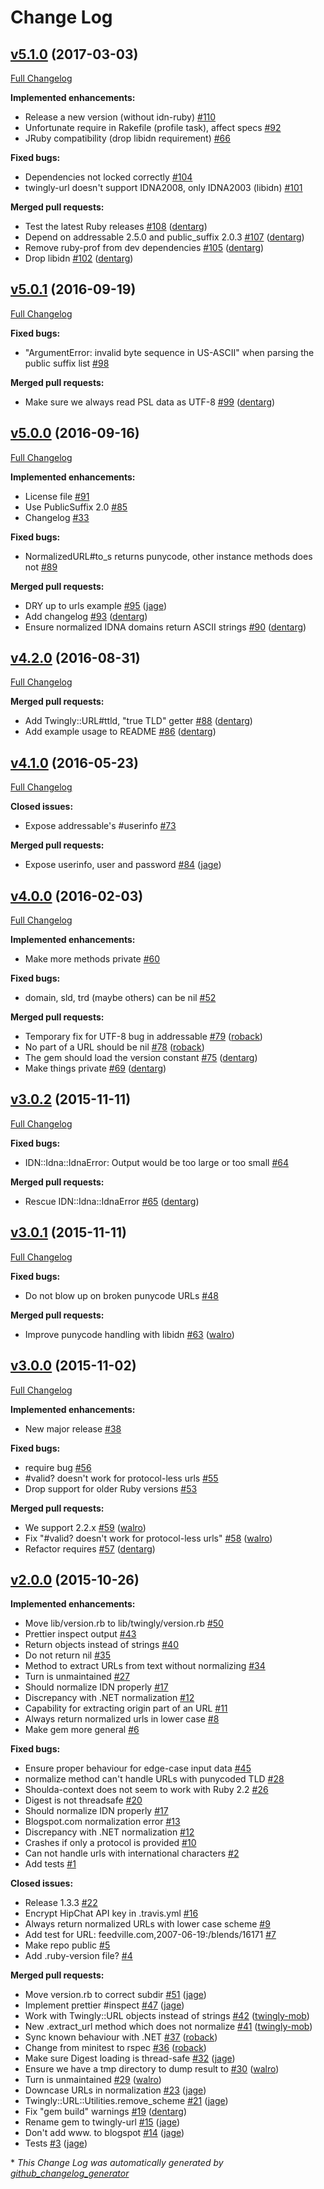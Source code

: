 # Change Log

## [v5.1.0](https://github.com/twingly/twingly-url/tree/v5.1.0) (2017-03-03)
[Full Changelog](https://github.com/twingly/twingly-url/compare/v5.0.1...v5.1.0)

**Implemented enhancements:**

- Release a new version \(without idn-ruby\) [\#110](https://github.com/twingly/twingly-url/issues/110)
- Unfortunate require in Rakefile \(profile task\), affect specs [\#92](https://github.com/twingly/twingly-url/issues/92)
- JRuby compatibility \(drop libidn requirement\) [\#66](https://github.com/twingly/twingly-url/issues/66)

**Fixed bugs:**

- Dependencies not locked correctly [\#104](https://github.com/twingly/twingly-url/issues/104)
- twingly-url doesn't support IDNA2008, only IDNA2003 \(libidn\) [\#101](https://github.com/twingly/twingly-url/issues/101)

**Merged pull requests:**

- Test the latest Ruby releases [\#108](https://github.com/twingly/twingly-url/pull/108) ([dentarg](https://github.com/dentarg))
- Depend on addressable 2.5.0 and public\_suffix 2.0.3 [\#107](https://github.com/twingly/twingly-url/pull/107) ([dentarg](https://github.com/dentarg))
- Remove ruby-prof from dev dependencies [\#105](https://github.com/twingly/twingly-url/pull/105) ([dentarg](https://github.com/dentarg))
- Drop libidn [\#102](https://github.com/twingly/twingly-url/pull/102) ([dentarg](https://github.com/dentarg))

## [v5.0.1](https://github.com/twingly/twingly-url/tree/v5.0.1) (2016-09-19)
[Full Changelog](https://github.com/twingly/twingly-url/compare/v5.0.0...v5.0.1)

**Fixed bugs:**

- "ArgumentError: invalid byte sequence in US-ASCII" when parsing the public suffix list [\#98](https://github.com/twingly/twingly-url/issues/98)

**Merged pull requests:**

- Make sure we always read PSL data as UTF-8 [\#99](https://github.com/twingly/twingly-url/pull/99) ([dentarg](https://github.com/dentarg))

## [v5.0.0](https://github.com/twingly/twingly-url/tree/v5.0.0) (2016-09-16)
[Full Changelog](https://github.com/twingly/twingly-url/compare/v4.2.0...v5.0.0)

**Implemented enhancements:**

- License file [\#91](https://github.com/twingly/twingly-url/issues/91)
- Use PublicSuffix 2.0 [\#85](https://github.com/twingly/twingly-url/issues/85)
- Changelog [\#33](https://github.com/twingly/twingly-url/issues/33)

**Fixed bugs:**

- NormalizedURL\#to\_s returns punycode, other instance methods does not [\#89](https://github.com/twingly/twingly-url/issues/89)

**Merged pull requests:**

- DRY up to urls example [\#95](https://github.com/twingly/twingly-url/pull/95) ([jage](https://github.com/jage))
- Add changelog [\#93](https://github.com/twingly/twingly-url/pull/93) ([dentarg](https://github.com/dentarg))
- Ensure normalized IDNA domains return ASCII strings [\#90](https://github.com/twingly/twingly-url/pull/90) ([dentarg](https://github.com/dentarg))

## [v4.2.0](https://github.com/twingly/twingly-url/tree/v4.2.0) (2016-08-31)
[Full Changelog](https://github.com/twingly/twingly-url/compare/v4.1.0...v4.2.0)

**Merged pull requests:**

- Add Twingly::URL\#ttld, "true TLD" getter [\#88](https://github.com/twingly/twingly-url/pull/88) ([dentarg](https://github.com/dentarg))
- Add example usage to README [\#86](https://github.com/twingly/twingly-url/pull/86) ([dentarg](https://github.com/dentarg))

## [v4.1.0](https://github.com/twingly/twingly-url/tree/v4.1.0) (2016-05-23)
[Full Changelog](https://github.com/twingly/twingly-url/compare/v4.0.0...v4.1.0)

**Closed issues:**

- Expose addressable's \#userinfo [\#73](https://github.com/twingly/twingly-url/issues/73)

**Merged pull requests:**

- Expose userinfo, user and password [\#84](https://github.com/twingly/twingly-url/pull/84) ([jage](https://github.com/jage))

## [v4.0.0](https://github.com/twingly/twingly-url/tree/v4.0.0) (2016-02-03)
[Full Changelog](https://github.com/twingly/twingly-url/compare/v3.0.2...v4.0.0)

**Implemented enhancements:**

- Make more methods private [\#60](https://github.com/twingly/twingly-url/issues/60)

**Fixed bugs:**

- domain, sld, trd \(maybe others\) can be nil [\#52](https://github.com/twingly/twingly-url/issues/52)

**Merged pull requests:**

- Temporary fix for UTF-8 bug in addressable [\#79](https://github.com/twingly/twingly-url/pull/79) ([roback](https://github.com/roback))
- No part of a URL should be nil [\#78](https://github.com/twingly/twingly-url/pull/78) ([roback](https://github.com/roback))
- The gem should load the version constant [\#75](https://github.com/twingly/twingly-url/pull/75) ([dentarg](https://github.com/dentarg))
- Make things private [\#69](https://github.com/twingly/twingly-url/pull/69) ([dentarg](https://github.com/dentarg))

## [v3.0.2](https://github.com/twingly/twingly-url/tree/v3.0.2) (2015-11-11)
[Full Changelog](https://github.com/twingly/twingly-url/compare/v3.0.1...v3.0.2)

**Fixed bugs:**

- IDN::Idna::IdnaError: Output would be too large or too small [\#64](https://github.com/twingly/twingly-url/issues/64)

**Merged pull requests:**

- Rescue IDN::Idna::IdnaError [\#65](https://github.com/twingly/twingly-url/pull/65) ([dentarg](https://github.com/dentarg))

## [v3.0.1](https://github.com/twingly/twingly-url/tree/v3.0.1) (2015-11-11)
[Full Changelog](https://github.com/twingly/twingly-url/compare/v3.0.0...v3.0.1)

**Fixed bugs:**

- Do not blow up on broken punycode URLs  [\#48](https://github.com/twingly/twingly-url/issues/48)

**Merged pull requests:**

- Improve punycode handling with libidn [\#63](https://github.com/twingly/twingly-url/pull/63) ([walro](https://github.com/walro))

## [v3.0.0](https://github.com/twingly/twingly-url/tree/v3.0.0) (2015-11-02)
[Full Changelog](https://github.com/twingly/twingly-url/compare/v2.0.0...v3.0.0)

**Implemented enhancements:**

- New major release [\#38](https://github.com/twingly/twingly-url/issues/38)

**Fixed bugs:**

- require bug [\#56](https://github.com/twingly/twingly-url/issues/56)
- \#valid? doesn't work for protocol-less urls [\#55](https://github.com/twingly/twingly-url/issues/55)
- Drop support for older Ruby versions [\#53](https://github.com/twingly/twingly-url/issues/53)

**Merged pull requests:**

- We support 2.2.x [\#59](https://github.com/twingly/twingly-url/pull/59) ([walro](https://github.com/walro))
- Fix "\#valid? doesn't work for protocol-less urls" [\#58](https://github.com/twingly/twingly-url/pull/58) ([walro](https://github.com/walro))
- Refactor requires [\#57](https://github.com/twingly/twingly-url/pull/57) ([dentarg](https://github.com/dentarg))

## [v2.0.0](https://github.com/twingly/twingly-url/tree/v2.0.0) (2015-10-26)
**Implemented enhancements:**

- Move lib/version.rb to lib/twingly/version.rb [\#50](https://github.com/twingly/twingly-url/issues/50)
- Prettier inspect output [\#43](https://github.com/twingly/twingly-url/issues/43)
- Return objects instead of strings [\#40](https://github.com/twingly/twingly-url/issues/40)
- Do not return nil [\#35](https://github.com/twingly/twingly-url/issues/35)
- Method to extract URLs from text without normalizing [\#34](https://github.com/twingly/twingly-url/issues/34)
- Turn is unmaintained [\#27](https://github.com/twingly/twingly-url/issues/27)
- Should normalize IDN properly [\#17](https://github.com/twingly/twingly-url/issues/17)
- Discrepancy with .NET normalization [\#12](https://github.com/twingly/twingly-url/issues/12)
- Capability for extracting origin part of an URL [\#11](https://github.com/twingly/twingly-url/issues/11)
- Always return normalized urls in lower case [\#8](https://github.com/twingly/twingly-url/issues/8)
- Make gem more general [\#6](https://github.com/twingly/twingly-url/issues/6)

**Fixed bugs:**

- Ensure proper behaviour for edge-case input data [\#45](https://github.com/twingly/twingly-url/issues/45)
- normalize method can't handle URLs with punycoded TLD [\#28](https://github.com/twingly/twingly-url/issues/28)
- Shoulda-context does not seem to work with Ruby 2.2 [\#26](https://github.com/twingly/twingly-url/issues/26)
- Digest is not threadsafe [\#20](https://github.com/twingly/twingly-url/issues/20)
- Should normalize IDN properly [\#17](https://github.com/twingly/twingly-url/issues/17)
- Blogspot.com normalization error [\#13](https://github.com/twingly/twingly-url/issues/13)
- Discrepancy with .NET normalization [\#12](https://github.com/twingly/twingly-url/issues/12)
- Crashes if only a protocol is provided [\#10](https://github.com/twingly/twingly-url/issues/10)
- Can not handle urls with international characters [\#2](https://github.com/twingly/twingly-url/issues/2)
- Add tests [\#1](https://github.com/twingly/twingly-url/issues/1)

**Closed issues:**

- Release 1.3.3 [\#22](https://github.com/twingly/twingly-url/issues/22)
- Encrypt HipChat API key in .travis.yml [\#16](https://github.com/twingly/twingly-url/issues/16)
- Always return normalized URLs with lower case scheme [\#9](https://github.com/twingly/twingly-url/issues/9)
- Add test for URL: feedville.com,2007-06-19:/blends/16171 [\#7](https://github.com/twingly/twingly-url/issues/7)
- Make repo public [\#5](https://github.com/twingly/twingly-url/issues/5)
- Add .ruby-version file? [\#4](https://github.com/twingly/twingly-url/issues/4)

**Merged pull requests:**

- Move version.rb to correct subdir [\#51](https://github.com/twingly/twingly-url/pull/51) ([jage](https://github.com/jage))
- Implement prettier \#inspect [\#47](https://github.com/twingly/twingly-url/pull/47) ([jage](https://github.com/jage))
- Work with Twingly::URL objects instead of strings [\#42](https://github.com/twingly/twingly-url/pull/42) ([twingly-mob](https://github.com/twingly-mob))
- New .extract\_url method which does not normalize [\#41](https://github.com/twingly/twingly-url/pull/41) ([twingly-mob](https://github.com/twingly-mob))
- Sync known behaviour with .NET [\#37](https://github.com/twingly/twingly-url/pull/37) ([roback](https://github.com/roback))
- Change from minitest to rspec [\#36](https://github.com/twingly/twingly-url/pull/36) ([roback](https://github.com/roback))
- Make sure Digest loading is thread-safe [\#32](https://github.com/twingly/twingly-url/pull/32) ([jage](https://github.com/jage))
- Ensure we have a tmp directory to dump result to [\#30](https://github.com/twingly/twingly-url/pull/30) ([walro](https://github.com/walro))
- Turn is unmaintained [\#29](https://github.com/twingly/twingly-url/pull/29) ([walro](https://github.com/walro))
- Downcase URLs in normalization [\#23](https://github.com/twingly/twingly-url/pull/23) ([jage](https://github.com/jage))
- Twingly::URL::Utilities.remove\_scheme [\#21](https://github.com/twingly/twingly-url/pull/21) ([jage](https://github.com/jage))
- Fix "gem build" warnings [\#19](https://github.com/twingly/twingly-url/pull/19) ([dentarg](https://github.com/dentarg))
- Rename gem to twingly-url [\#15](https://github.com/twingly/twingly-url/pull/15) ([jage](https://github.com/jage))
- Don't add www. to blogspot [\#14](https://github.com/twingly/twingly-url/pull/14) ([jage](https://github.com/jage))
- Tests [\#3](https://github.com/twingly/twingly-url/pull/3) ([jage](https://github.com/jage))



\* *This Change Log was automatically generated by [github_changelog_generator](https://github.com/skywinder/Github-Changelog-Generator)*